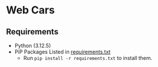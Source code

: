 # Web Cars

## Requirements

* Python (3.12.5)
* PiP Packages Listed in [requirements.txt](requirements.txt)
    * Run ```pip install -r requirements.txt``` to install them.